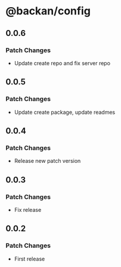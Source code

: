 # @backan/config

## 0.0.6

### Patch Changes

- Update create repo and fix server repo

## 0.0.5

### Patch Changes

- Update create package, update readmes

## 0.0.4

### Patch Changes

- Release new patch version

## 0.0.3

### Patch Changes

- Fix release

## 0.0.2

### Patch Changes

- First release
